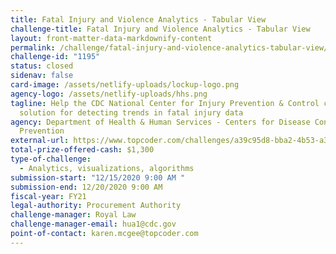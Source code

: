 ```yaml
---
title: Fatal Injury and Violence Analytics - Tabular View
challenge-title: Fatal Injury and Violence Analytics - Tabular View
layout: front-matter-data-markdownify-content
permalink: /challenge/fatal-injury-and-violence-analytics-tabular-view/
challenge-id: "1195"
status: closed
sidenav: false
card-image: /assets/netlify-uploads/lockup-logo.png
agency-logo: /assets/netlify-uploads/hhs.png
tagline: Help the CDC National Center for Injury Prevention & Control create a
  solution for detecting trends in fatal injury data
agency: Department of Health & Human Services - Centers for Disease Control &
  Prevention
external-url: https://www.topcoder.com/challenges/a39c95d8-bba2-4b53-a312-c8914e4cc04c
total-prize-offered-cash: $1,300
type-of-challenge:
  - Analytics, visualizations, algorithms
submission-start: "12/15/2020 9:00 AM "
submission-end: 12/20/2020 9:00 AM
fiscal-year: FY21
legal-authority: Procurement Authority
challenge-manager: Royal Law
challenge-manager-email: hua1@cdc.gov
point-of-contact: karen.mcgee@topcoder.com
---
```

